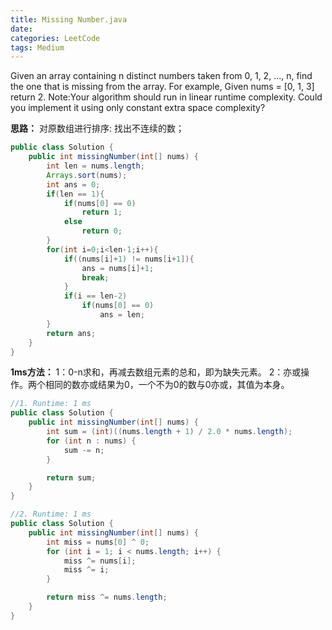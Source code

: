 ```yaml
---
title: Missing Number.java
date: 
categories: LeetCode
tags: Medium
---
```

Given an array containing n distinct numbers taken from 0, 1, 2, ..., n, find the one that is missing from the array.
For example,
Given nums = [0, 1, 3] return 2.
Note:Your algorithm should run in linear runtime complexity. Could you implement it using only constant extra space complexity?
<!-- more -->
**思路：**
对原数组进行排序:
找出不连续的数；
``` java
public class Solution {
    public int missingNumber(int[] nums) {
        int len = nums.length;
		Arrays.sort(nums);
		int ans = 0;
		if(len == 1){
			if(nums[0] == 0)
				return 1;
			else
				return 0;
		}
		for(int i=0;i<len-1;i++){
			if((nums[i]+1) != nums[i+1]){
				ans = nums[i]+1;
				break;
			}
			if(i == len-2)
				if(nums[0] == 0)
					ans = len;
		}
		return ans;
    }
}
```
**1ms方法：**
1：0-n求和，再减去数组元素的总和，即为缺失元素。 
2：亦或操作。两个相同的数亦或结果为0，一个不为0的数与0亦或，其值为本身。
``` java
//1. Runtime: 1 ms
public class Solution {
    public int missingNumber(int[] nums) {
        int sum = (int)((nums.length + 1) / 2.0 * nums.length);
        for (int n : nums) {
            sum -= n;
        }

        return sum;
    }
}

//2. Runtime: 1 ms
public class Solution {
    public int missingNumber(int[] nums) {
        int miss = nums[0] ^ 0;
        for (int i = 1; i < nums.length; i++) {
            miss ^= nums[i];
            miss ^= i;
        }

        return miss ^= nums.length;
    }
}
```
